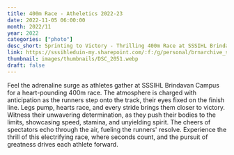 ```yaml
---
title: 400m Race - Atheletics 2022-23
date: 2022-11-05 06:00:00
month: 2022/11
year: 2022
categories: ["photo"]
desc_short: Sprinting to Victory - Thrilling 400m Race at SSSIHL Brindavan Campus - Speed, Stamina, and Determination on Display
link: https://sssihleduin-my.sharepoint.com/:f:/g/personal/brnarchive_sssihl_edu_in/EupANU3G7txGh3L3C-xOFVABeD54maweRcMQqCJH0x40dw?e=y9A170
thumbnail: images/thumbnails/DSC_2051.webp
draft: false
---
```


Feel the adrenaline surge as athletes gather at SSSIHL Brindavan Campus for a heart-pounding 400m race. The atmosphere is charged with anticipation as the runners step onto the track, their eyes fixed on the finish line. Legs pump, hearts race, and every stride brings them closer to victory. Witness their unwavering determination, as they push their bodies to the limits, showcasing speed, stamina, and unyielding spirit. The cheers of spectators echo through the air, fueling the runners' resolve. Experience the thrill of this electrifying race, where seconds count, and the pursuit of greatness drives each athlete forward.
